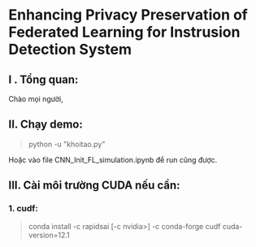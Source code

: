 # Enhancing Privacy Preservation of Federated Learning for Instrusion Detection System

## I . Tổng quan:
Chào mọi người, 

## II. Chạy demo:
> python -u "khoitao.py"

Hoặc vào file CNN_Init_FL_simulation.ipynb để run cũng được.

## III. Cài môi trường CUDA nếu cần:

### 1. cudf:
> conda install -c rapidsai [-c nvidia>] -c conda-forge cudf cuda-version=12.1